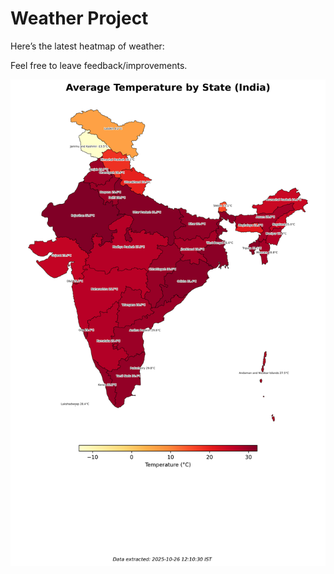 # Weather Project

Here’s the latest heatmap of weather:

Feel free to leave feedback/improvements.

![India Heatmap](docs/assets/india_heatmap.png?v=FDC261)
